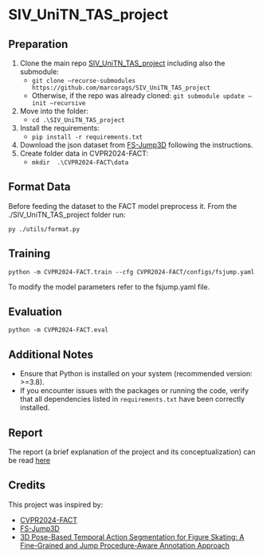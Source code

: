 # SIV_UniTN_TAS_project

## Preparation

1. Clone the main repo [SIV_UniTN_TAS_project](https://github.com/marcorags/SIV_UniTN_TAS_project) including also the submodule:
    - ``` git clone –recurse-submodules https://github.com/marcorags/SIV_UniTN_TAS_project ```
    - Otherwise, if the repo was already cloned: ``` git submodule update –init –recursive ```
2. Move into the folder:
    - ``` cd .\SIV_UniTN_TAS_project ```
3. Install the requirements:
    - ``` pip install -r requirements.txt ```
4. Download the json dataset from [FS-Jump3D](https://github.com/ryota-skating/FS-Jump3D) following the instructions.
5. Create folder data in CVPR2024-FACT:
    - ```mkdir  .\CVPR2024-FACT\data```

## Format Data

Before feeding the dataset to the FACT model preprocess it.
From the ./SIV_UniTN_TAS_project folder run:

``` py ./utils/format.py ```

## Training

```shell
python -m CVPR2024-FACT.train --cfg CVPR2024-FACT/configs/fsjump.yaml 
```

To modify the model parameters refer to the fsjump.yaml file.

## Evaluation

```shell
python -m CVPR2024-FACT.eval
```

## Additional Notes
- Ensure that Python is installed on your system (recommended version: >=3.8).
- If you encounter issues with the packages or running the code, verify that all dependencies listed in `requirements.txt` have been correctly installed.

## Report
The report (a brief explanation of the project and its conceptualization) can be read [here](https://github.com/marcorags/SIV_UniTN_TAS_project/blob/main/SIV_Report_Fiorentino_Ragusa.pdf)

## Credits

This project was inspired by:
- [CVPR2024-FACT](https://github.com/ZijiaLewisLu/CVPR2024-FACT)
- [FS-Jump3D](https://github.com/ryota-skating/FS-Jump3D)
- [3D Pose-Based Temporal Action Segmentation for Figure Skating: A Fine-Grained and Jump Procedure-Aware Annotation Approach](https://arxiv.org/abs/2408.16638)
